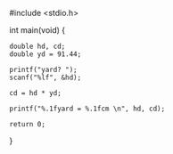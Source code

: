#include <stdio.h>

int main(void) {

	double hd, cd;
	double yd = 91.44;

	printf("yard? ");
	scanf("%lf", &hd);

	cd = hd * yd;

	printf("%.1fyard = %.1fcm \n", hd, cd);

	return 0;
}
